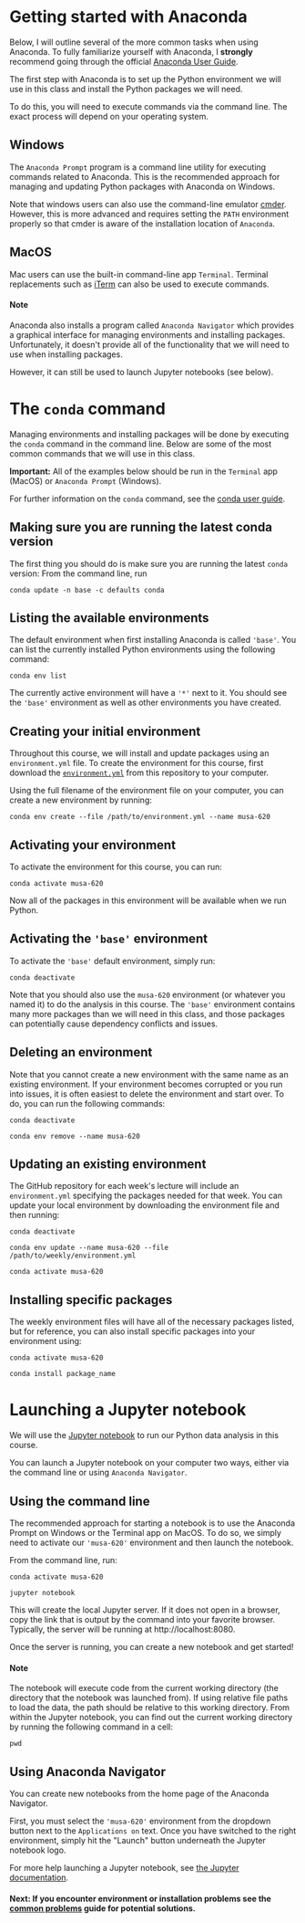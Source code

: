 # Getting started with Anaconda

Below, I will outline several of the more common tasks when using Anaconda. To fully familiarize yourself with Anaconda, I **strongly** recommend going through the official [Anaconda User Guide](https://docs.anaconda.com/anaconda/user-guide/).

The first step with Anaconda is to set up the Python environment we will use in this class and install the Python packages we will need.

To do this, you will need to execute commands via the command line. The exact process will depend on your operating system.

## Windows

The `Anaconda Prompt` program is a command line utility for executing commands related to Anaconda. This is the recommended approach for managing and updating Python packages with Anaconda on Windows.

Note that windows users can also use the command-line emulator [cmder](http://cmder.net/). However, this is more advanced and requires setting the `PATH` environment properly so that cmder is aware of the installation location of `Anaconda`.

## MacOS

Mac users can use the built-in command-line app `Terminal`. Terminal replacements such as [iTerm](https://www.iterm2.com/) can also be used to execute commands.

#### Note

Anaconda also installs a program called `Anaconda Navigator` which provides a graphical interface for managing environments and installing packages. Unfortunately, it doesn't provide all of the functionality that we will need to use when installing packages.

However, it can still be used to launch Jupyter notebooks (see below).

# The `conda` command

Managing environments and installing packages will be done by executing the `conda` command in the command line. Below are some of the most common commands that we will use in this class.

**Important:** All of the examples below should be run in the `Terminal` app (MacOS) or `Anaconda Prompt` (Windows).

For further information on the `conda` command, see
the [conda user guide](https://conda.io/projects/conda/en/latest/user-guide/).

## Making sure you are running the latest conda version

The first thing you should do is make sure you are running the latest `conda` version: From the command line, run

```
conda update -n base -c defaults conda
```

## Listing the available environments

The default environment when first installing Anaconda is called `'base'`. You can list the currently installed Python environments using the following command:

```
conda env list
```

The currently active environment will have a `'*'` next to it. You should see the `'base'` environment as well as other environments you have created.

## Creating your initial environment

Throughout this course, we will install and update packages using an `environment.yml` file. To create the environment for this course, first download the [`environment.yml`](../environment.yml)
from this repository to your computer.

Using the full filename of the environment file on your computer, you can create a new environment by running:

```
conda env create --file /path/to/environment.yml --name musa-620
```

## Activating your environment

To activate the environment for this course, you can run:

```
conda activate musa-620
```

Now all of the packages in this environment will be available when we run Python.

## Activating the `'base'` environment

To activate the `'base'` default environment, simply run:

```
conda deactivate
```

Note that you should also use the `musa-620` environment (or whatever you named it) to do the analysis in this course. The `'base'` environment contains many more packages than we will need in this class, and those packages can potentially cause dependency conflicts and issues.

## Deleting an environment

Note that you cannot create a new environment with the same name as an existing environment. If your environment becomes corrupted or you run into issues, it is often easiest to delete the environment and start over. To do, you can run the following commands:

```
conda deactivate
```

```
conda env remove --name musa-620
```

## Updating an existing environment

The GitHub repository for each week's lecture will include an `environment.yml` specifying the packages needed for that week. You can update your local environment by downloading the environment file and then running:

```
conda deactivate
```

```
conda env update --name musa-620 --file /path/to/weekly/environment.yml
```

```
conda activate musa-620
```

## Installing specific packages

The weekly environment files will have all of the necessary packages listed, but for reference, you can also install specific packages into your environment using:

```
conda activate musa-620
```

```
conda install package_name
```

# Launching a Jupyter notebook

We will use the [Jupyter notebook](https://jupyter-notebook.readthedocs.io/en/stable/) to run our Python data analysis in this course.

You can launch a Jupyter notebook on your computer two ways, either via the command line or using `Anaconda Navigator`.

## Using the command line

The recommended approach for starting a notebook is to use the Anaconda Prompt on Windows or the Terminal app on MacOS. To do so, we simply need to activate our `'musa-620'` environment and then launch the notebook.

From the command line, run:

```
conda activate musa-620
```

```
jupyter notebook
```

This will create the local Jupyter server. If it does not open in a browser, copy the link that is output by the command into your favorite browser. Typically, the server will be running at http://localhost:8080.

Once the server is running, you can create a new notebook and get started!

#### Note

The notebook will execute code from the current working directory (the directory that the notebook was launched from). If using relative file paths to load the data, the path should be relative to this working directory. From within the Jupyter notebook, you can find out the current working directory by running the following command in a cell:

```
pwd
```

## Using Anaconda Navigator

You can create new notebooks from the home page of the Anaconda Navigator.

First, you must select the `'musa-620'` environment from the dropdown button next to the `Applications on` text. Once you have switched to the right environment, simply hit the "Launch" button underneath the Jupyter notebook logo.

For more help launching a Jupyter notebook, see [the Jupyter documentation](https://jupyter.readthedocs.io/en/latest/running.html#running).

#### Next: If you encounter environment or installation problems see the [common problems](common-issues.md) guide for potential solutions.
